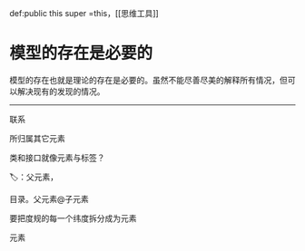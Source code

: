 def:public this  super =this，[[思维工具]]


# 模型的存在是必要的

模型的存在也就是理论的存在是必要的。虽然不能尽善尽美的解释所有情况，但可以解决现有的发现的情况。




---
联系

所归属其它元素

类和接口就像元素与标签？

🏷️：父元素，

目录。父元素@子元素

要把度规的每一个纬度拆分成为元素

元素